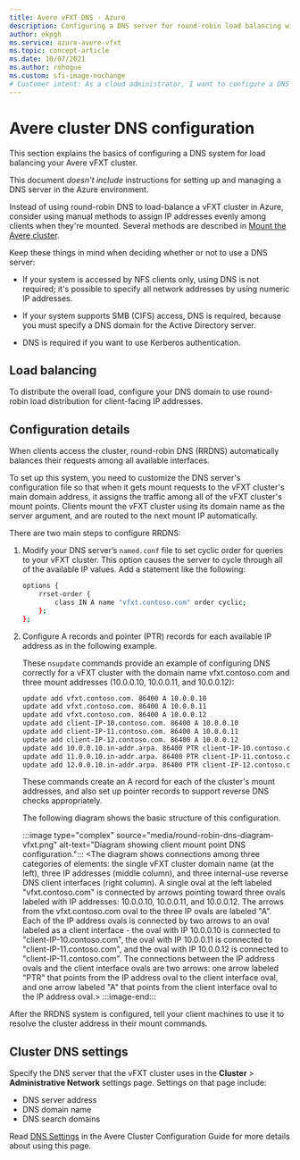 ```yaml
---
title: Avere vFXT DNS - Azure
description: Configuring a DNS server for round-robin load balancing with Avere vFXT for Azure
author: ekpgh
ms.service: azure-avere-vfxt
ms.topic: concept-article
ms.date: 10/07/2021
ms.author: rohogue
ms.custom: sfi-image-nochange
# Customer intent: As a cloud administrator, I want to configure a DNS system for round-robin load balancing of my Avere vFXT cluster in Azure, so that I can efficiently distribute client request loads and ensure optimal performance of the cluster.
---
```


# Avere cluster DNS configuration

This section explains the basics of configuring a DNS system for load balancing your Avere vFXT cluster.

This document *doesn't include* instructions for setting up and managing a DNS server in the Azure environment.

Instead of using round-robin DNS to load-balance a vFXT cluster in Azure, consider using manual methods to assign IP addresses evenly among clients when they're mounted. Several methods are described in [Mount the Avere cluster](avere-vfxt-mount-clients.md).

Keep these things in mind when deciding whether or not to use a DNS server:

* If your system is accessed by NFS clients only, using DNS is not required; it's possible to specify all network addresses by using numeric IP addresses.

* If your system supports SMB (CIFS) access, DNS is required, because you must specify a DNS domain for the Active Directory server.

* DNS is required if you want to use Kerberos authentication.

## Load balancing

To distribute the overall load, configure your DNS domain to use round-robin load distribution for client-facing IP addresses.

## Configuration details

When clients access the cluster, round-robin DNS (RRDNS) automatically balances their requests among all available interfaces.

To set up this system, you need to customize the DNS server's configuration file so that when it gets mount requests to the vFXT cluster's main domain address, it assigns the traffic among all of the vFXT cluster's mount points. Clients mount the vFXT cluster using its domain name as the server argument, and are routed to the next mount IP automatically.

There are two main steps to configure RRDNS:

1. Modify your DNS server’s ``named.conf`` file to set cyclic order for queries to your vFXT cluster. This option causes the server to cycle through all of the available IP values. Add a statement like the following:

   ```bash
   options {
       rrset-order {
           class IN A name "vfxt.contoso.com" order cyclic;
       };
   };
   ```

1. Configure A records and pointer (PTR) records for each available IP address as in the following example.

   These ``nsupdate`` commands provide an example of configuring DNS correctly for a vFXT cluster with the domain name vfxt.contoso.com and three mount addresses (10.0.0.10, 10.0.0.11, and 10.0.0.12):

   ```bash
   update add vfxt.contoso.com. 86400 A 10.0.0.10
   update add vfxt.contoso.com. 86400 A 10.0.0.11
   update add vfxt.contoso.com. 86400 A 10.0.0.12
   update add client-IP-10.contoso.com. 86400 A 10.0.0.10
   update add client-IP-11.contoso.com. 86400 A 10.0.0.11
   update add client-IP-12.contoso.com. 86400 A 10.0.0.12
   update add 10.0.0.10.in-addr.arpa. 86400 PTR client-IP-10.contoso.com
   update add 11.0.0.10.in-addr.arpa. 86400 PTR client-IP-11.contoso.com
   update add 12.0.0.10.in-addr.arpa. 86400 PTR client-IP-12.contoso.com
   ```

   These commands create an A record for each of the cluster's mount addresses, and also set up pointer records to support reverse DNS checks appropriately.

   The following diagram shows the basic structure of this configuration.

   :::image type="complex" source="media/round-robin-dns-diagram-vfxt.png" alt-text="Diagram showing client mount point DNS configuration.":::
   <The diagram shows connections among three categories of elements: the single vFXT cluster domain name (at the left), three IP addresses (middle column), and three internal-use reverse DNS client interfaces (right column). A single oval at the left labeled "vfxt.contoso.com" is connected by arrows pointing toward three ovals labeled with IP addresses: 10.0.0.10, 10.0.0.11, and 10.0.0.12. The arrows from the vfxt.contoso.com oval to the three IP ovals are labeled "A". Each of the IP address ovals is connected by two arrows to an oval labeled as a client interface - the oval with IP 10.0.0.10 is connected to "client-IP-10.contoso.com", the oval with IP 10.0.0.11 is connected to "client-IP-11.contoso.com", and the oval with IP 10.0.0.12 is connected to "client-IP-11.contoso.com". The connections between the IP address ovals and the client interface ovals are two arrows: one arrow labeled "PTR" that points from the IP address oval to the client interface oval, and one arrow labeled "A" that points from the client interface oval to the IP address oval.>
:::image-end:::

After the RRDNS system is configured, tell your client machines to use it to resolve the cluster address in their mount commands.

## Cluster DNS settings

Specify the DNS server that the vFXT cluster uses in the **Cluster** > **Administrative Network** settings page. Settings on that page include:

* DNS server address
* DNS domain name
* DNS search domains

Read [DNS Settings](https://azure.github.io/Avere/legacy/ops_guide/4_7/html/gui_admin_network.html#gui-dns) in the Avere Cluster Configuration Guide for more details about using this page.
